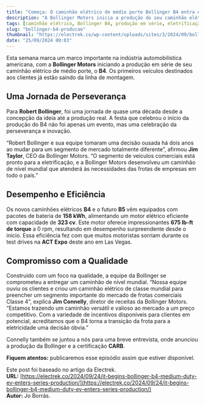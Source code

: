 ```yaml
---
title: "Começa: O caminhão elétrico de médio porte Bollinger B4 entra em produção em série"
description: "A Bollinger Motors inicia a produção do seu caminhão elétrico B4, marcando um novo capítulo na eletrificação de veículos comerciais."
tags: [caminhão elétrico, Bollinger B4, produção em série, eletrificação]
slug: "bollinger-b4-producao"
thumbnail: "https://electrek.co/wp-content/uploads/sites/3/2024/09/bollinger_MAIN.jpg?quality=82&strip=all&w=1600"
date: "25/09/2024 00:03"
---
```


Esta semana marca um marco importante na indústria automobilística americana, com a **Bollinger Motors** iniciando a produção em série de seu caminhão elétrico de médio porte, o **B4**. Os primeiros veículos destinados aos clientes já estão saindo da linha de montagem.

## Uma Jornada de Perseverança

Para **Robert Bollinger**, foi uma jornada de quase uma década desde a concepção da ideia até a produção real. A festa que celebrou o início da produção do B4 não foi apenas um evento, mas uma celebração da perseverança e inovação.

“Robert Bollinger e sua equipe tomaram uma decisão ousada há dois anos ao mudar para um segmento de mercado totalmente diferente”, afirmou **Jim Taylor**, CEO da Bollinger Motors. “O segmento de veículos comerciais está pronto para a eletrificação, e a Bollinger Motors desenvolveu um caminhão de nível mundial que atenderá às necessidades das frotas de empresas em todo o país.”

## Desempenho e Eficiência

Os novos caminhões elétricos **B4** e o futuro **B5** vêm equipados com pacotes de bateria de **158 kWh**, alimentando um motor elétrico eficiente com capacidade de **323 cv**. Este motor oferece impressionantes **675 lb-ft de torque** a 0 rpm, resultando em desempenho surpreendente desde o início. Essa eficiência fez com que muitos motoristas sorriam durante os test drives na **ACT Expo** deste ano em Las Vegas.

## Compromisso com a Qualidade

Construído com um foco na qualidade, a equipe da Bollinger se comprometeu a entregar um caminhão de nível mundial. “Nossa equipe ouviu os clientes e criou um caminhão elétrico de classe mundial para preencher um segmento importante do mercado de frotas comerciais Classe 4”, explica **Jim Connelly**, diretor de receitas da Bollinger Motors. “Estamos trazendo um caminhão versátil e valioso ao mercado a um preço competitivo. Com a variedade de incentivos disponíveis para clientes em potencial, acreditamos que o B4 torna a transição da frota para a eletricidade uma decisão óbvia.”

Connelly também se juntou a nós para uma breve entrevista, onde anunciou a produção da Bollinger e a certificação **CARB**. 

**Fiquem atentos:** publicaremos esse episódio assim que estiver disponível.

Este post foi baseado no artigo da Electrek.  
**URL:** [https://electrek.co/2024/09/24/it-begins-bollinger-b4-medium-duty-ev-enters-series-production/](https://electrek.co/2024/09/24/it-begins-bollinger-b4-medium-duty-ev-enters-series-production/)  
**Autor:** Jo Borrás.